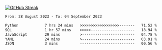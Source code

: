 [![GitHub Streak](https://streak-stats.demolab.com?user=renren-017&theme=sea&hide_border=true&background=DD272700)](https://git.io/streak-stats)

<!--START_SECTION:waka-->

```txt
From: 28 August 2023 - To: 04 September 2023

Python            7 hrs 24 mins   >>>>>>>>>>>>>>>>>>-------   71.52 %
SQL               1 hr 57 mins    >>>>>--------------------   18.94 %
JavaScript        29 mins         >------------------------   04.78 %
YAML              24 mins         >------------------------   03.91 %
JSON              3 mins          -------------------------   00.56 %
```

<!--END_SECTION:waka-->
